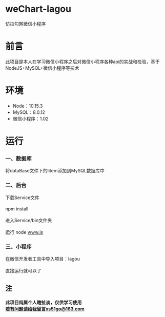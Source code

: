 # weChart-lagou
仿拉勾网微信小程序

# 前言
  此项目是本人在学习微信小程序之后对微信小程序各种api的实战和检验，基于NodeJS+MySQL+微信小程序等技术

# 环境
* Node：10.15.3<br>
* MySQL：8.0.12<br>
* 微信小程序：1.02<br>

# 运行
### 一、数据库<br>
  将dataBase文件下的litem添加到MySQL数据库中<br>
### 二、后台
  下载Service文件<br><br>
  npm install<br>
  <br>
  进入Service/bin文件夹<br>
  <br>
  运行 node www.js
### 三、小程序<br>
  在微信开发者工具中导入项目：lagou<br><br>
  直接运行就可以了
  
## 注
#### 此项目纯属个人瞎扯淡，仅供学习使用<br>若有问题请给我留言xs51go@163.com
